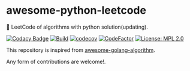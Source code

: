 # awesome-python-leetcode
📝 LeetCode of algorithms with python solution(updating).

[![Codacy Badge](https://api.codacy.com/project/badge/Grade/12c79ac6091a4d1dbddf9c717471855c)](https://app.codacy.com/gh/bumblebee211196/awesome-python-leetcode?utm_source=github.com&utm_medium=referral&utm_content=bumblebee211196/awesome-python-leetcode&utm_campaign=Badge_Grade_Settings)
[![Build](https://github.com/bumblebee211196/awesome-python-leetcode/actions/workflows/test.yml/badge.svg)](https://github.com/bumblebee211196/awesome-python-leetcode/actions/workflows/test.yml)
[![codecov](https://codecov.io/gh/bumblebee211196/awesome-python-leetcode/branch/main/graph/badge.svg?token=Zignd3vhGX)](https://codecov.io/gh/bumblebee211196/awesome-python-leetcode)
[![CodeFactor](https://www.codefactor.io/repository/github/bumblebee211196/awesome-python-leetcode/badge)](https://www.codefactor.io/repository/github/bumblebee211196/awesome-python-leetcode)
[![License: MPL 2.0](https://img.shields.io/badge/License-MPL%202.0-brightgreen.svg)](https://opensource.org/licenses/MPL-2.0)

This repository is inspired from [awesome-golang-algorithm](https://github.com/bumblebee211196/awesome-golang-algorithm).

Any form of contributions are welcome!.
